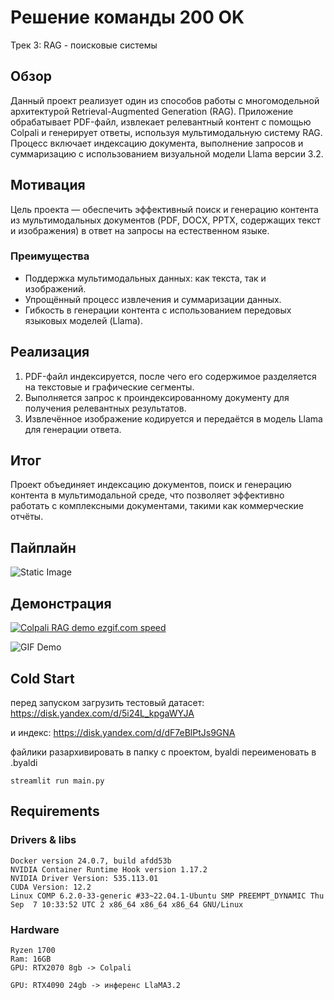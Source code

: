 # Решение команды 200 OK  
Трек 3: RAG - поисковые системы  

## Обзор  

Данный проект реализует один из способов работы с многомодельной архитектурой Retrieval-Augmented Generation (RAG). Приложение обрабатывает PDF-файл, извлекает релевантный контент с помощью Colpali и генерирует ответы, используя мультимодальную систему RAG. Процесс включает индексацию документа, выполнение запросов и суммаризацию с использованием визуальной модели Llama версии 3.2.  

## Мотивация  

Цель проекта — обеспечить эффективный поиск и генерацию контента из мультимодальных документов (PDF, DOCX, PPTX, содержащих текст и изображения) в ответ на запросы на естественном языке.  

### Преимущества  

- Поддержка мультимодальных данных: как текста, так и изображений.  
- Упрощённый процесс извлечения и суммаризации данных.  
- Гибкость в генерации контента с использованием передовых языковых моделей (Llama).  

## Реализация  

1. PDF-файл индексируется, после чего его содержимое разделяется на текстовые и графические сегменты.  
2. Выполняется запрос к проиндексированному документу для получения релевантных результатов.  
3. Извлечённое изображение кодируется и передаётся в модель Llama для генерации ответа.  

## Итог  

Проект объединяет индексацию документов, поиск и генерацию контента в мультимодальной среде, что позволяет эффективно работать с комплексными документами, такими как коммерческие отчёты.

## Пайплайн

![Static Image](http://d.zaix.ru/Km79.png)

## Демонстрация

<a href="https://gifyu.com/image/SJIDD"><img src="https://s7.gifyu.com/images/SJIDD.gif" alt="Colpali RAG demo ezgif.com speed" border="0" /></a>

![GIF Demo](https://s7.gifyu.com/images/SJIDD.gif)


## Cold Start
перед запуском загрузить тестовый датасет:
https://disk.yandex.com/d/5i24L_kpgaWYJA

и индекс:
https://disk.yandex.com/d/dF7eBlPtJs9GNA

файлики разархивировать в папку с проектом,
byaldi переименовать в .byaldi

```
streamlit run main.py
```

## Requirements

### Drivers & libs
```
Docker version 24.0.7, build afdd53b
NVIDIA Container Runtime Hook version 1.17.2
NVIDIA Driver Version: 535.113.01
CUDA Version: 12.2  
Linux COMP 6.2.0-33-generic #33~22.04.1-Ubuntu SMP PREEMPT_DYNAMIC Thu Sep  7 10:33:52 UTC 2 x86_64 x86_64 x86_64 GNU/Linux

```


### Hardware
 
```
Ryzen 1700
Ram: 16GB
GPU: RTX2070 8gb -> Colpali

GPU: RTX4090 24gb -> инференс LlaMA3.2

```



